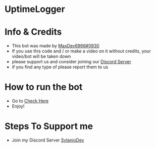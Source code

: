 # UptimeLogger


# Info & Credits
- This bot was made by [MaxDev6966#0930](https://discord.gg/u9x5gdZ6Vw)
- If you use this code and / or make a video on it without credits, your video/bot will be taken down
- please support us and consider joining our [Discord Server](https://discord.gg/u9x5gdZ6Vw)
- if you find any type of please report them to us
# How to run the bot
- Go to [Check Here](https://discord.gg/u9x5gdZ6Vw)
- Enjoy!
# Steps To Support me
- Join my Discord Server [SylanioDev](https://discord.gg/u9x5gdZ6Vw)
